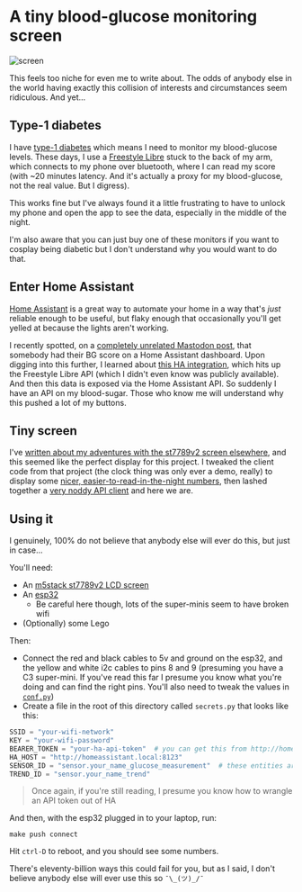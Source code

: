 # A tiny blood-glucose monitoring screen

![screen](screen.jpg)

This feels too niche for even me to write about. The odds of anybody else in the world having exactly this collision of interests and circumstances seem ridiculous. And yet...

## Type-1 diabetes

I have [type-1 diabetes](https://www.nhs.uk/conditions/type-1-diabetes/) which means I need to monitor my blood-glucose levels. These days, I use a [Freestyle Libre](https://www.freestyle.abbott/uk-en/home.html)
 stuck to the back of my arm, which connects to my phone over bluetooth, where I can read my score (with ~20 minutes latency. And it's actually a proxy for my blood-glucose, not the real value. But I digress).

 This works fine but I've always found it a little frustrating to have to unlock my phone and open the app to see the data, especially in the middle of the night.

I'm also aware that you can just buy one of these monitors if you want to cosplay being diabetic but I don't understand why you would want to do that.

 ## Enter Home Assistant

 [Home Assistant](https://www.home-assistant.io/) is a great way to automate your home in a way that's _just_ reliable enough to be useful, but flaky enough that occasionally you'll get yelled at because the lights aren't working.

I recently spotted, on a [completely unrelated Mastodon post](https://mastodon.me.uk/deck/@julianlawson@beige.party/114433157512345061), that somebody had their BG score on a Home Assistant dashboard. Upon digging into this further, I learned about [this HA integration](https://github.com/gillesvs/librelink), which hits up the Freestyle Libre API (which I didn't even know was publicly available). And then this data is exposed via the Home Assistant API. So suddenly I have an API on my blood-sugar. Those who know me will understand why this pushed a lot of my buttons.

## Tiny screen

I've [written about my adventures with the st7789v2 screen elsewhere](https://sam.pikesley.org/projects/st7789v2-micropython/), and this seemed like the perfect display for this project. I tweaked the client code from that project (the clock thing was only ever a demo, really) to display some [nicer, easier-to-read-in-the-night numbers](st7789v2/conf/font.py), then lashed together a [very noddy API client](blood.py) and here we are.

## Using it

I genuinely, 100% do not believe that anybody else will ever do this, but just in case...

You'll need:

* An [m5stack st7789v2 LCD screen](https://thepihut.com/products/lcd-unit-1-14-135-240-pixels-display)
* An [esp32](https://www.ebay.co.uk/itm/276508444371)
  * Be careful here though, lots of the super-minis seem to have broken wifi
* (Optionally) some Lego

Then:
* Connect the red and black cables to 5v and ground on the esp32, and the yellow and white i2c cables to pins 8 and 9 (presuming you have a C3 super-mini. If you've read this far I presume you know what you're doing and can find the right pins. You'll also need to tweak the values in [`conf.py`](conf/conf.py))
* Create a file in the root of this directory called `secrets.py` that looks like this:

```python
SSID = "your-wifi-network"
KEY = "your-wifi-password"
BEARER_TOKEN = "your-ha-api-token"  # you can get this from http://homeassistant.local:8123/profile/security or so
HA_HOST = "http://homeassistant.local:8123"
SENSOR_ID = "sensor.your_name_glucose_measurement"  # these entities are under the `librelink` HA integration
TREND_ID = "sensor.your_name_trend"
```

> Once again, if you're still reading, I presume you know how to wrangle an API token out of HA

And then, with the esp32 plugged in to your laptop, run:

```
make push connect
```

Hit `ctrl-D` to reboot, and you should see some numbers.

There's eleventy-billion ways this could fail for you, but as I said, I don't believe anybody else will ever use this so `¯\_(ツ)_/¯`
